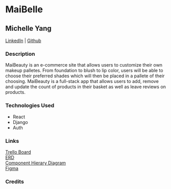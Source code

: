 # MaiBelle
## Michelle Yang 
[LinkedIn](https://www.linkedin.com/in/myang292/) | [Github](https://github.com/myang292)

### Description
MaiBeauty is an e-commerce site that allows users to customize their own makeup palletes. From foundation to blush to lip color, users will be able to choose their preferred shades which will then be placed in a pallete of their choosing.
MaiBeauty is a full-stack app that allows users to add, remove and update the count of products in their basket as well as leave reviews on products.


### Technologies Used
- React
- Django
- Auth

### Links
[Trello Board](https://trello.com/b/211zrxVi/maibeauty)  
[ERD](https://drive.google.com/file/d/16FAkIid-dLeOy4QSeVEHrGuJEzXtsSAl/view?usp=sharing)  
[Component Hierary Diagram](https://lucid.app/lucidchart/2a5deca8-e1e7-4a32-b7f7-eb8cdcecbbc1/edit?invitationId=inv_ae97f42e-e25d-40c8-84ea-905afa532198)  
[Figma](https://www.figma.com/file/mIjKwC5x5cCyjCVvgIB8Ni/MaiBeauty?node-id=0%3A1)  

### Credits